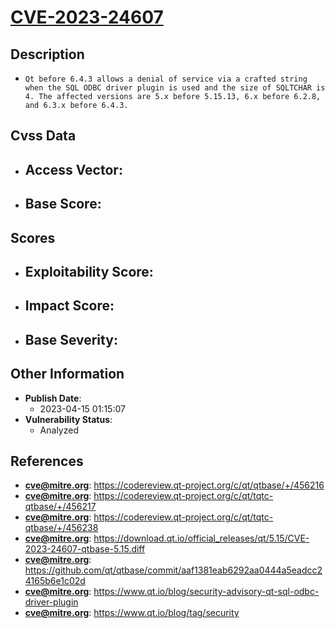 
# [CVE-2023-24607](https://cve.mitre.org/cgi-bin/cvename.cgi?name=CVE-2023-24607)

## Description

- `Qt before 6.4.3 allows a denial of service via a crafted string when the SQL ODBC driver plugin is used and the size of SQLTCHAR is 4. The affected versions are 5.x before 5.15.13, 6.x before 6.2.8, and 6.3.x before 6.4.3.`

## Cvss Data

- **Access Vector**:
  - 
- **Base Score**:
  - 

## Scores

- **Exploitability Score**:
  - 
- **Impact Score**:
  - 
- **Base Severity**:
  - 

## Other Information

- **Publish Date**:
  - 2023-04-15 01:15:07
- **Vulnerability Status**:
  - Analyzed

## References

- **cve@mitre.org**: https://codereview.qt-project.org/c/qt/qtbase/+/456216
- **cve@mitre.org**: https://codereview.qt-project.org/c/qt/tqtc-qtbase/+/456217
- **cve@mitre.org**: https://codereview.qt-project.org/c/qt/tqtc-qtbase/+/456238
- **cve@mitre.org**: https://download.qt.io/official_releases/qt/5.15/CVE-2023-24607-qtbase-5.15.diff
- **cve@mitre.org**: https://github.com/qt/qtbase/commit/aaf1381eab6292aa0444a5eadcc24165b6e1c02d
- **cve@mitre.org**: https://www.qt.io/blog/security-advisory-qt-sql-odbc-driver-plugin
- **cve@mitre.org**: https://www.qt.io/blog/tag/security
